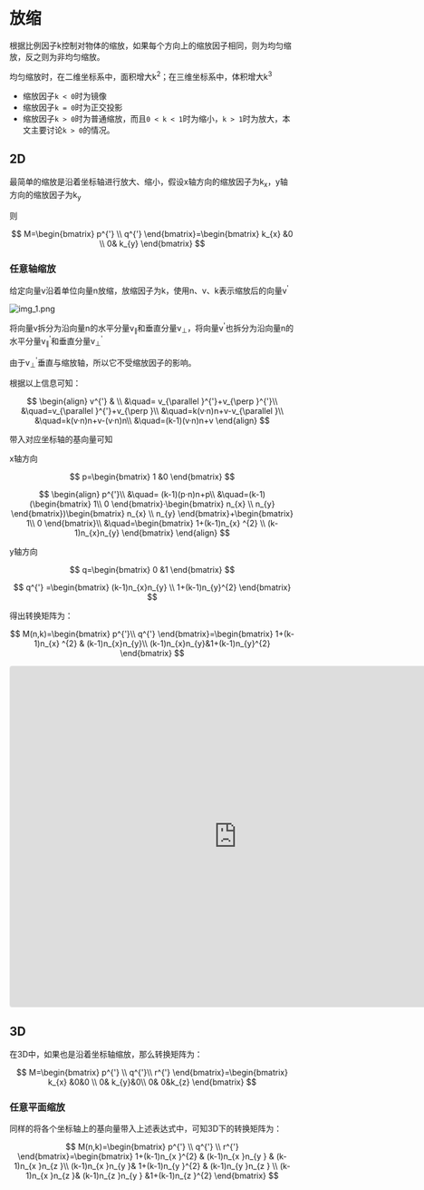 # 放缩

根据比例因子k控制对物体的缩放，如果每个方向上的缩放因子相同，则为均匀缩放，反之则为非均匀缩放。

均匀缩放时，在二维坐标系中，面积增大k<sup>2</sup>；在三维坐标系中，体积增大k<sup>3</sup>

- 缩放因子`k < 0`时为镜像
- 缩放因子`k = 0`时为正交投影
- 缩放因子`k > 0`时为普通缩放，而且`0 < k < 1`时为缩小，`k > 1`时为放大，本文主要讨论`k > 0`的情况。

## 2D

最简单的缩放是沿着坐标轴进行放大、缩小，假设x轴方向的缩放因子为k<sub>x</sub>，y轴方向的缩放因子为k<sub>y</sub>

则

$$
M=\begin{bmatrix}
p^{'} \\
q^{'}
\end{bmatrix}=\begin{bmatrix}
k_{x}  &0 \\
0& k_{y}
\end{bmatrix}
$$

### 任意轴缩放

给定向量v沿着单位向量n放缩，放缩因子为k，使用n、v、k表示缩放后的向量v<sup>'</sup>

![img_1.png](/imgs/visual/3d-math/scale-2d.png)

将向量v拆分为沿向量n的水平分量v<sub>∥</sub>和垂直分量v<sub>⊥</sub>，将向量v<sup>'</sup>也拆分为沿向量n的水平分量v<sub>∥</sub><sup>'</sup>和垂直分量v<sub>⊥</sub><sup>'</sup>

由于v<sub>⊥</sub><sup>'</sup>垂直与缩放轴，所以它不受缩放因子的影响。

根据以上信息可知：

$$
\begin{align}
v^{'} & \\
&\quad= v_{\parallel }^{'}+v_{\perp  }^{'}\\
&\quad=v_{\parallel }^{'}+v_{\perp  }\\
&\quad=k(v·n)n+v-v_{\parallel }\\
&\quad=k(v·n)n+v-(v·n)n\\
&\quad=(k-1)(v·n)n+v
\end{align}
$$

带入对应坐标轴的基向量可知

x轴方向

$$
p=\begin{bmatrix}
1 &0
\end{bmatrix}
$$

$$
\begin{align}
p^{'}\\
&\quad= (k-1)(p·n)n+p\\
&\quad=(k-1)(\begin{bmatrix}
1\\
0
\end{bmatrix}·\begin{bmatrix}
n_{x} \\
n_{y}
\end{bmatrix})\begin{bmatrix}
n_{x} \\
n_{y}
\end{bmatrix}+\begin{bmatrix}
1\\
0
\end{bmatrix}\\
&\quad=\begin{bmatrix}
1+(k-1)n_{x} ^{2}  \\
(k-1)n_{x}n_{y}
\end{bmatrix}
\end{align}
$$

y轴方向

$$
q=\begin{bmatrix}
0 &1
\end{bmatrix}
$$

$$
q^{'} =\begin{bmatrix}
(k-1)n_{x}n_{y} \\
1+(k-1)n_{y}^{2}
\end{bmatrix}
$$

得出转换矩阵为：

$$
M(n,k)=\begin{bmatrix}
p^{'}\\
q^{'}
\end{bmatrix}=\begin{bmatrix}
1+(k-1)n_{x} ^{2} & (k-1)n_{x}n_{y}\\
(k-1)n_{x}n_{y}&1+(k-1)n_{y}^{2}
\end{bmatrix}
$$

<iframe src="https://www.geogebra.org/graphing/achtwacz?embed" width="800" height="600" allowfullscreen style="border: 1px solid #e4e4e4;border-radius: 4px;" frameborder="0"></iframe>

## 3D

在3D中，如果也是沿着坐标轴缩放，那么转换矩阵为：

$$
M=\begin{bmatrix}
p^{'} \\
q^{'}\\
r^{'}
\end{bmatrix}=\begin{bmatrix}
k_{x}  &0&0 \\
0& k_{y}&0\\
0& 0&k_{z}
\end{bmatrix}
$$

### 任意平面缩放

同样的将各个坐标轴上的基向量带入上述表达式中，可知3D下的转换矩阵为：

$$
M(n,k)=\begin{bmatrix}
p^{'}  \\
q^{'}  \\
r^{'}
\end{bmatrix}=\begin{bmatrix}
1+(k-1)n_{x }^{2} & (k-1)n_{x }n_{y } & (k-1)n_{x }n_{z }\\
(k-1)n_{x }n_{y }&  1+(k-1)n_{y }^{2} & (k-1)n_{y }n_{z } \\
(k-1)n_{x }n_{z }& (k-1)n_{z }n_{y } &1+(k-1)n_{z }^{2}
\end{bmatrix}
$$
